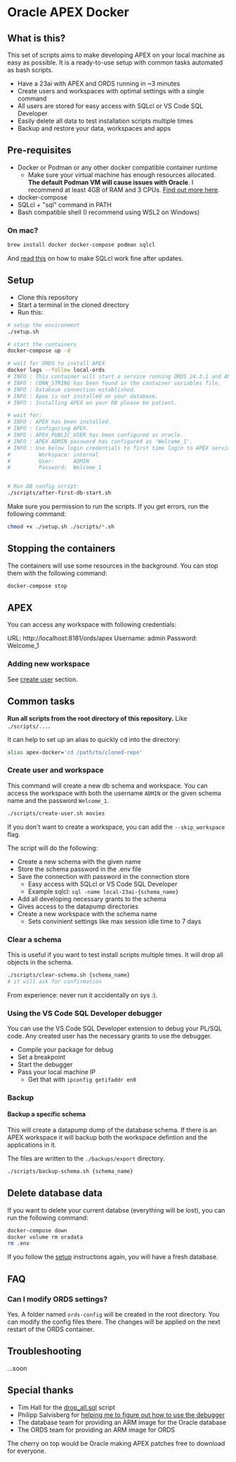 # Oracle APEX Docker

## What is this?

This set of scripts aims to make developing APEX on your local machine as easy as possible. It is a ready-to-use setup with common tasks automated as bash scripts.

- Have a 23ai with APEX and ORDS running in ~3 minutes
- Create users and workspaces with optimal settings with a single command
- All users are stored for easy access with SQLcl or VS Code SQL Developer
- Easily delete all data to test installation scripts multiple times
- Backup and restore your data, workspaces and apps

## Pre-requisites

- Docker or Podman or any other docker compatible container runtime
  - Make sure your virtual machine has enough resources allocated. **The default Podman VM will cause issues with Oracle**. I recommend at least 4GB of RAM and 3 CPUs. [Find out more here](https://hartenfeller.dev/blog/oracle-23ai-container-wont-start-mac).
- docker-compose
- SQLcl + "sql" command in PATH
- Bash compatible shell (I recommend using WSL2 on Windows)

### On mac?

```sh
brew install docker docker-compose podman sqlcl
```

And [read this](https://hartenfeller.dev/blog/sqlcl-homebrew-macos) on how to make SQLcl work fine after updates.

## Setup

- Clone this repository
- Start a terminal in the cloned directory
- Run this:

```sh
# setup the environment
./setup.sh

# start the containers
docker-compose up -d

# wait for ORDS to install APEX
docker logs --follow local-ords
# INFO : This container will start a service running ORDS 24.3.1 and APEX 24.1.0.
# INFO : CONN_STRING has been found in the container variables file.
# INFO : Database connection established.
# INFO : Apex is not installed on your database.
# INFO : Installing APEX on your DB please be patient.

# wait for:
# INFO : APEX has been installed.
# INFO : Configuring APEX.
# INFO : APEX_PUBLIC_USER has been configured as oracle.
# INFO : APEX ADMIN password has configured as 'Welcome_1'.
# INFO : Use below login credentials to first time login to APEX service:
#         Workspace: internal
#         User:      ADMIN
#         Password:  Welcome_1


# Run DB config script:
./scripts/after-first-db-start.sh
```

Make sure you permission to run the scripts. If you get errors, run the following command:

```sh
chmod +x ./setup.sh ./scripts/*.sh
```

## Stopping the containers

The containers will use some resources in the background. You can stop them with the following command:

```sh
docker-compose stop
```

## APEX

You can access any workspace with following credentials:

URL: http://localhost:8181/ords/apex
Username: admin
Password: Welcome_1

### Adding new workspace

See [create user](#create-user-and-workspace) section.

## Common tasks

**Run all scripts from the root directory of this repository.** Like `./scripts/...`.

It can help to set up an alias to quickly cd into the directory:

```sh
alias apex-docker='cd /path/to/cloned-repo'
```

### Create user and workspace

This command will create a new db schema and workspace. You can access the workspace with both the username `ADMIN` or the given schema name and the password `Welcome_1`.

``` sh
./scripts/create-user.sh movies
```

If you don't want to create a workspace, you can add the `--skip_workspace` flag.

The script will do the following:

- Create a new schema with the given name
- Store the schema password in the .env file
- Save the connection with password in the connection store
  - Easy access with SQLcl or VS Code SQL Developer
  - Example sqlcl: `sql -name local-23ai-{schema_name}`
- Add all developing necessary grants to the schema
- Gives access to the datapump directories
- Create a new workspace with the schema name
  - Sets convinient settings like max session idle time to 7 days 

### Clear a schema

This is useful if you want to test install scripts multiple times. It will drop all objects in the schema.

``` sh
./scripts/clear-schema.sh {schema_name}
# it will ask for confirmation
```

From experience: never run it accidentally on sys :).

### Using the VS Code SQL Developer debugger

You can use the VS Code SQL Developer extension to debug your PL/SQL code. Any created user has the necessary grants to use the debugger.

- Compile your package for debug
- Set a breakpoint
- Start the debugger
- Pass your local machine IP
  - Get that with `ipconfig getifaddr en0`

### Backup

#### Backup a specific schema

This will create a datapump dump of the database schema. If there is an APEX workspace it will backup both the workspace defintion and the applications in it.

The files are written to the `./backups/export` directory.

``` sh
./scripts/backup-schema.sh {schema_name}
```

## Delete database data

If you want to delete your current databse (everything will be lost), you can run the following command:

```sh
docker-compose down
docker volume rm oradata
rm .env
```

If you follow the [setup](#setup) instructions again, you will have a fresh database.


## FAQ

### Can I modify ORDS settings?

Yes. A folder named `ords-config` will be created in the root directory. You can modify the config files there. The changes will be applied on the next restart of the ORDS container.

## Troubleshooting

...soon


## Special thanks

- Tim Hall for the [drop_all.sql](https://oracle-base.com/dba/script?category=miscellaneous&file=drop_all.sql) script
- Philipp Salvisberg for [helping me to figure out how to use the debugger](https://gist.github.com/PhilippSalvisberg/2f2853bc7a95fa86d9de9c0deab10602)
- The database team for providing an ARM image for the Oracle database
- The ORDS team for providing an ARM image for ORDS

The cherry on top would be Oracle making APEX patches free to download for everyone.
